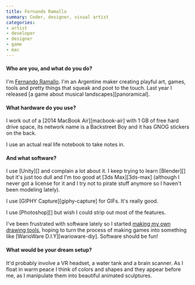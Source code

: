 ```yaml
---
title: Fernando Ramallo
summary: Coder, designer, visual artist
categories:
- artist
- developer
- designer
- game
- mac
---
```


#### Who are you, and what do you do?

I'm [Fernando Ramallo](http://www.byfernando.com/ "Fernando's website."). I'm an Argentine maker creating playful art, games, tools and pretty things that squeak and poot to the touch. Last year I released [a game about musical landscapes][panoramical].

#### What hardware do you use?

I work out of a [2014 MacBook Air][macbook-air] with 1 GB of free hard drive space, its network name is a Backstreet Boy and it has GNOG stickers on the back.

I use an actual real life notebook to take notes in.

#### And what software?

I use [Unity][] and complain a lot about it. I keep trying to learn [Blender][] but it's just too dull and I'm too good at [3ds Max][3ds-max] (although I never got a license for it and I try not to pirate stuff anymore so I haven't been modeling lately).

I use [GIPHY Capture][giphy-capture] for GIFs. It's really good.

I use [Photoshop][] but wish I could strip out most of the features.

I've been frustrated with software lately so I started [making my own drawing tools](https://twitter.com/compositeredfox/status/783195466078924800 "Fernando's tweet about his drawing tools."), hoping to turn the process of making games into something like [WarioWare D.I.Y][warioware-diy]. Software should be fun!

#### What would be your dream setup?

It'd probably involve a VR headset, a water tank and a brain scanner. As I float in warm peace I think of colors and shapes and they appear before me, as I manipulate them into beautiful animated sculptures.